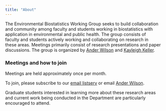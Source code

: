 ```yaml
---
title: "About"
---
```



The Environmental Biostatistics Working Group seeks to build collaboration and community among faculty and students working in biostatistics with application in environmental and public health. The group consists of faculty and students actively working and collaborating on research in these areas. Meetings primarily consist of research presentations and paper discussions. The group is organized by [Ander Wilson](http://anderwilson.github.io) and [Kayleigh Keller](https://www.kellerbiostat.com/).



### Meetings and how to join

Meetings are held approximately once per month. 

To join, please subscribe to our [email listserv](https://lists.colostate.edu/cgi-bin/mailman/listinfo/envr_biost) or email [Ander Wilson](mailto:ander.wilson@colostate.edu). 

Graduate students interested in learning more about these research areas and current work being conducted in the Department are particularly encouraged to attend.


